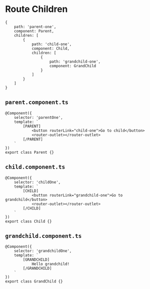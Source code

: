 # Route Children

```
{
	path: 'parent-one',
	component: Parent,
	children: [
		{
			path: 'child-one',
			component: Child,
			children: [
				{
					path: 'grandchild-one',
					component: GrandChild
				}
			]
		}
	]
}
```

## `parent.component.ts`

```
@Component({
	selector: 'parentOne',
	template: `
		[PARENT]
			<button routerLink="child-one">Go to child</button>
			<router-outlet></router-outlet>
		[/PARENT]
	`
})
export class Parent {}
```

## `child.component.ts`

```
@Component({
	selector: 'childOne',
	template: `
		[CHILD]
			<button routerLink="grandchild-one">Go to grandchild</button>
			<router-outlet></router-outlet>
		[/CHILD]
	`
})
export class Child {}
```

## `grandchild.component.ts`

```
@Component({
	selector: 'grandchildOne',
	template: `
		[GRANDCHILD]
			Hello grandchild!
		[/GRANDCHILD]
	`
})
export class GrandChild {}
```